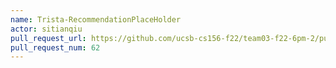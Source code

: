 ```yaml
---
name: Trista-RecommendationPlaceHolder
actor: sitianqiu
pull_request_url: https://github.com/ucsb-cs156-f22/team03-f22-6pm-2/pull/62
pull_request_num: 62
---
```

